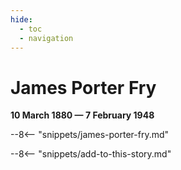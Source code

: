 ```yaml
---
hide:
  - toc
  - navigation 
---
```


# James Porter Fry

**10 March 1880 — 7 February 1948**

--8<-- "snippets/james-porter-fry.md"

--8<-- "snippets/add-to-this-story.md"